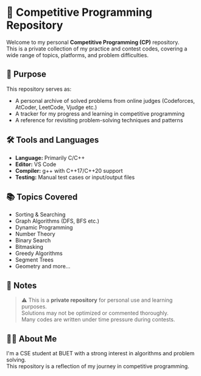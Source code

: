 # 🧠 Competitive Programming Repository

Welcome to my personal **Competitive Programming (CP)** repository.  
This is a private collection of my practice and contest codes, covering a wide range of topics, platforms, and problem difficulties.

## 📌 Purpose

This repository serves as:
- A personal archive of solved problems from online judges (Codeforces, AtCoder, LeetCode, Vjudge etc.)
- A tracker for my progress and learning in competitive programming
- A reference for revisiting problem-solving techniques and patterns

## 🛠️ Tools and Languages

- **Language:** Primarily C/C++
- **Editor:** VS Code
- **Compiler:** g++ with C++17/C++20 support
- **Testing:** Manual test cases or input/output files

## 📚 Topics Covered

- Sorting & Searching  
- Graph Algorithms (DFS, BFS etc.)  
- Dynamic Programming  
- Number Theory  
- Binary Search  
- Bitmasking  
- Greedy Algorithms  
- Segment Trees  
- Geometry and more...

## 🚧 Notes

> ⚠️ This is a **private repository** for personal use and learning purposes.  
> Solutions may not be optimized or commented thoroughly.  
> Many codes are written under time pressure during contests.

## 🧑‍💻 About Me

I'm a CSE student at BUET with a strong interest in algorithms and problem solving.  
This repository is a reflection of my journey in competitive programming.